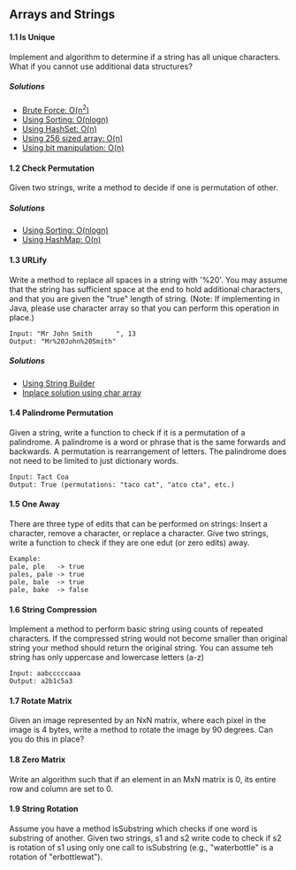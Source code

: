 ## Arrays and Strings

#### 1.1 Is Unique
Implement and algorithm to determine if a string has all unique characters. What if you cannot use additional data structures?

##### Solutions
* [Brute Force: O(n<sup>2</sup>)](1.1/1-brute-force.java)
* [Using Sorting: O(nlogn)](1.1/2-using-sorting.java)
* [Using HashSet: O(n)](1.1/3-using-hashset.java)
* [Using 256 sized array: O(n)](1.1/4-using-256-sized-array.java)
* [Using bit manipulation: O(n)](1.1/5-using-bit-manipulation.java)

#### 1.2 Check Permutation
Given two strings, write a method to decide if one is permutation of other.

##### Solutions
* [Using Sorting: O(nlogn)](1.2/1-using-sorting.java)
* [Using HashMap: O(n)](1.2/2-using-hashmap.java)

#### 1.3 URLify
Write a method to replace all spaces in a string with '%20'. You may assume that the string has sufficient space at the end to hold additional characters, and that you are given the "true" length of string. (Note: If implementing in Java, please use character array so that you can perform this operation in place.)

```
Input: "Mr John Smith      ", 13
Output: "Mr%20John%20Smith"
```

##### Solutions
* [Using String Builder](1.3/1-using-stringbuilder.java)
* [Inplace solution using char array](1.3/2-using-char-array-and-inplace.java)


#### 1.4 Palindrome Permutation
Given a string, write a function to check if it is a permutation of a palindrome. A palindrome is a word or phrase that is the same forwards and backwards. A permutation is rearrangement of letters. The palindrome does not need to be limited to just dictionary words.

```
Input: Tact Coa
Output: True (permutations: "taco cat", "atco cta", etc.)
```

#### 1.5 One Away
There are three type of edits that can be performed on strings: Insert a character, remove a character, or replace a character. Give two strings, write a function to check if they are one edut (or zero edits) away.

```
Example:
pale, ple   -> true
pales, pale -> true
pale, bale  -> true
pale, bake  -> false
```

#### 1.6 String Compression
Implement a method to perform basic string using counts of repeated characters. If the compressed string would not become smaller than original string your method should return the original string. You can assume teh string has only uppercase and lowercase letters (a-z)

```
Input: aabcccccaaa
Output: a2b1c5a3
```

#### 1.7 Rotate Matrix
Given an image represented by an NxN matrix, where each pixel in the image is 4 bytes, write a method to rotate the image by 90 degrees. Can you do this in place?

#### 1.8 Zero Matrix
Write an algorithm such that if an element in an MxN matrix is 0, its entire row and column are set to 0.

#### 1.9 String Rotation
Assume you have a method isSubstring which checks if one word is substring of another. Given two strings, s1 and s2 write code to check if s2 is rotation of s1 using only one call to isSubstring (e.g., "waterbottle" is a rotation of "erbottlewat").
